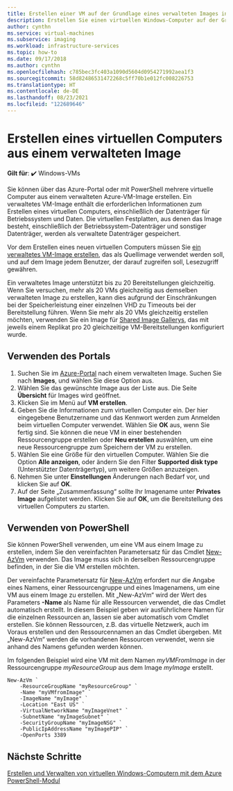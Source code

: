```yaml
---
title: Erstellen einer VM auf der Grundlage eines verwalteten Images in Azure
description: Erstellen Sie einen virtuellen Windows-Computer auf der Grundlage eines generalisierten verwalteten Images mit Azure PowerShell oder dem Azure-Portal.
author: cynthn
ms.service: virtual-machines
ms.subservice: imaging
ms.workload: infrastructure-services
ms.topic: how-to
ms.date: 09/17/2018
ms.author: cynthn
ms.openlocfilehash: c785bec3fc403a1090d5604d0954271992aea1f3
ms.sourcegitcommit: 58d82486531472268c5ff70b1e012fc008226753
ms.translationtype: HT
ms.contentlocale: de-DE
ms.lasthandoff: 08/23/2021
ms.locfileid: "122689646"
---
```

# <a name="create-a-vm-from-a-managed-image"></a>Erstellen eines virtuellen Computers aus einem verwalteten Image

**Gilt für**: :heavy_check_mark: Windows-VMs 

Sie können über das Azure-Portal oder mit PowerShell mehrere virtuelle Computer aus einem verwalteten Azure-VM-Image erstellen. Ein verwaltetes VM-Image enthält die erforderlichen Informationen zum Erstellen eines virtuellen Computers, einschließlich der Datenträger für Betriebssystem und Daten. Die virtuellen Festplatten, aus denen das Image besteht, einschließlich der Betriebssystem-Datenträger und sonstiger Datenträger, werden als verwaltete Datenträger gespeichert. 

Vor dem Erstellen eines neuen virtuellen Computers müssen Sie [ein verwaltetes VM-Image erstellen](capture-image-resource.md), das als Quellimage verwendet werden soll, und auf dem Image jedem Benutzer, der darauf zugreifen soll, Lesezugriff gewähren. 

Ein verwaltetes Image unterstützt bis zu 20 Bereitstellungen gleichzeitig. Wenn Sie versuchen, mehr als 20 VMs gleichzeitig aus demselben verwalteten Image zu erstellen, kann dies aufgrund der Einschränkungen bei der Speicherleistung einer einzelnen VHD zu Timeouts bei der Bereitstellung führen. Wenn Sie mehr als 20 VMs gleichzeitig erstellen möchten, verwenden Sie ein Image für [Shared Image Gallerys](../shared-image-galleries.md), das mit jeweils einem Replikat pro 20 gleichzeitige VM-Bereitstellungen konfiguriert wurde.

## <a name="use-the-portal"></a>Verwenden des Portals

1. Suchen Sie im [Azure-Portal](https://portal.azure.com) nach einem verwalteten Image. Suchen Sie nach **Images**, und wählen Sie diese Option aus.
3. Wählen Sie das gewünschte Image aus der Liste aus. Die Seite **Übersicht** für Images wird geöffnet.
4. Klicken Sie im Menü auf **VM erstellen**.
5. Geben Sie die Informationen zum virtuellen Computer ein. Der hier eingegebene Benutzername und das Kennwort werden zum Anmelden beim virtuellen Computer verwendet. Wählen Sie **OK** aus, wenn Sie fertig sind. Sie können die neue VM in einer bestehenden Ressourcengruppe erstellen oder **Neu erstellen** auswählen, um eine neue Ressourcengruppe zum Speichern der VM zu erstellen.
6. Wählen Sie eine Größe für den virtuellen Computer. Wählen Sie die Option **Alle anzeigen**, oder ändern Sie den Filter **Supported disk type** (Unterstützter Datenträgertyp), um weitere Größen anzuzeigen. 
7. Nehmen Sie unter **Einstellungen** Änderungen nach Bedarf vor, und klicken Sie auf **OK**. 
8. Auf der Seite „Zusammenfassung“ sollte Ihr Imagename unter **Privates Image** aufgelistet werden. Klicken Sie auf **OK**, um die Bereitstellung des virtuellen Computers zu starten.


## <a name="use-powershell"></a>Verwenden von PowerShell

Sie können PowerShell verwenden, um eine VM aus einem Image zu erstellen, indem Sie den vereinfachten Parametersatz für das Cmdlet [New-AzVm](/powershell/module/az.compute/new-azvm) verwenden. Das Image muss sich in derselben Ressourcengruppe befinden, in der Sie die VM erstellen möchten.

 

Der vereinfachte Parametersatz für [New-AzVm](/powershell/module/az.compute/new-azvm) erfordert nur die Angabe eines Namens, einer Ressourcengruppe und eines Imagenamens, um eine VM aus einem Image zu erstellen. Mit „New-AzVm“ wird der Wert des Parameters **-Name** als Name für alle Ressourcen verwendet, die das Cmdlet automatisch erstellt. In diesem Beispiel geben wir ausführlichere Namen für die einzelnen Ressourcen an, lassen sie aber automatisch vom Cmdlet erstellen. Sie können Ressourcen, z.B. das virtuelle Netzwerk, auch im Voraus erstellen und den Ressourcennamen an das Cmdlet übergeben. Mit „New-AzVm“ werden die vorhandenen Ressourcen verwendet, wenn sie anhand des Namens gefunden werden können.

Im folgenden Beispiel wird eine VM mit dem Namen *myVMFromImage* in der Ressourcengruppe *myResourceGroup* aus dem Image *myImage* erstellt. 


```azurepowershell-interactive
New-AzVm `
    -ResourceGroupName "myResourceGroup" `
    -Name "myVMfromImage" `
    -ImageName "myImage" `
    -Location "East US" `
    -VirtualNetworkName "myImageVnet" `
    -SubnetName "myImageSubnet" `
    -SecurityGroupName "myImageNSG" `
    -PublicIpAddressName "myImagePIP" `
    -OpenPorts 3389
```



## <a name="next-steps"></a>Nächste Schritte
[Erstellen und Verwalten von virtuellen Windows-Computern mit dem Azure PowerShell-Modul](tutorial-manage-vm.md)